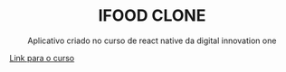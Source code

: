 
<h1 align="center">
    IFOOD CLONE 
</h1>

<p align="center">
    Aplicativo criado no curso de react native da digital innovation one
</p>

<p><a href="https://web.dio.me/lab/criando-interface-do-ifood-com-react-native/learning/40c40681-4a5b-40e4-8d2c-cef186fb0631">Link para o curso</a></p>